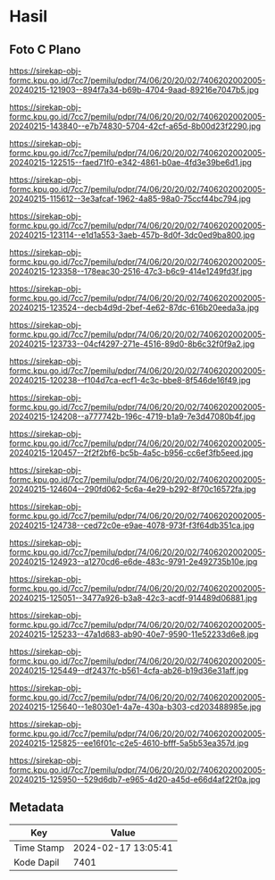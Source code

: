 # Hasil

## Foto C Plano

https://sirekap-obj-formc.kpu.go.id/7cc7/pemilu/pdpr/74/06/20/20/02/7406202002005-20240215-121903--894f7a34-b69b-4704-9aad-89216e7047b5.jpg

https://sirekap-obj-formc.kpu.go.id/7cc7/pemilu/pdpr/74/06/20/20/02/7406202002005-20240215-143840--e7b74830-5704-42cf-a65d-8b00d23f2290.jpg

https://sirekap-obj-formc.kpu.go.id/7cc7/pemilu/pdpr/74/06/20/20/02/7406202002005-20240215-122515--faed71f0-e342-4861-b0ae-4fd3e39be6d1.jpg

https://sirekap-obj-formc.kpu.go.id/7cc7/pemilu/pdpr/74/06/20/20/02/7406202002005-20240215-115612--3e3afcaf-1962-4a85-98a0-75ccf44bc794.jpg

https://sirekap-obj-formc.kpu.go.id/7cc7/pemilu/pdpr/74/06/20/20/02/7406202002005-20240215-123114--e1d1a553-3aeb-457b-8d0f-3dc0ed9ba800.jpg

https://sirekap-obj-formc.kpu.go.id/7cc7/pemilu/pdpr/74/06/20/20/02/7406202002005-20240215-123358--178eac30-2516-47c3-b6c9-414e1249fd3f.jpg

https://sirekap-obj-formc.kpu.go.id/7cc7/pemilu/pdpr/74/06/20/20/02/7406202002005-20240215-123524--decb4d9d-2bef-4e62-87dc-616b20eeda3a.jpg

https://sirekap-obj-formc.kpu.go.id/7cc7/pemilu/pdpr/74/06/20/20/02/7406202002005-20240215-123733--04cf4297-271e-4516-89d0-8b6c32f0f9a2.jpg

https://sirekap-obj-formc.kpu.go.id/7cc7/pemilu/pdpr/74/06/20/20/02/7406202002005-20240215-120238--f104d7ca-ecf1-4c3c-bbe8-8f546de16f49.jpg

https://sirekap-obj-formc.kpu.go.id/7cc7/pemilu/pdpr/74/06/20/20/02/7406202002005-20240215-124208--a777742b-196c-4719-b1a9-7e3d47080b4f.jpg

https://sirekap-obj-formc.kpu.go.id/7cc7/pemilu/pdpr/74/06/20/20/02/7406202002005-20240215-120457--2f2f2bf6-bc5b-4a5c-b956-cc6ef3fb5eed.jpg

https://sirekap-obj-formc.kpu.go.id/7cc7/pemilu/pdpr/74/06/20/20/02/7406202002005-20240215-124604--290fd062-5c6a-4e29-b292-8f70c16572fa.jpg

https://sirekap-obj-formc.kpu.go.id/7cc7/pemilu/pdpr/74/06/20/20/02/7406202002005-20240215-124738--ced72c0e-e9ae-4078-973f-f3f64db351ca.jpg

https://sirekap-obj-formc.kpu.go.id/7cc7/pemilu/pdpr/74/06/20/20/02/7406202002005-20240215-124923--a1270cd6-e6de-483c-9791-2e492735b10e.jpg

https://sirekap-obj-formc.kpu.go.id/7cc7/pemilu/pdpr/74/06/20/20/02/7406202002005-20240215-125051--3477a926-b3a8-42c3-acdf-914489d06881.jpg

https://sirekap-obj-formc.kpu.go.id/7cc7/pemilu/pdpr/74/06/20/20/02/7406202002005-20240215-125233--47a1d683-ab90-40e7-9590-11e52233d6e8.jpg

https://sirekap-obj-formc.kpu.go.id/7cc7/pemilu/pdpr/74/06/20/20/02/7406202002005-20240215-125449--df2437fc-b561-4cfa-ab26-b19d36e31aff.jpg

https://sirekap-obj-formc.kpu.go.id/7cc7/pemilu/pdpr/74/06/20/20/02/7406202002005-20240215-125640--1e8030e1-4a7e-430a-b303-cd203488985e.jpg

https://sirekap-obj-formc.kpu.go.id/7cc7/pemilu/pdpr/74/06/20/20/02/7406202002005-20240215-125825--ee16f01c-c2e5-4610-bfff-5a5b53ea357d.jpg

https://sirekap-obj-formc.kpu.go.id/7cc7/pemilu/pdpr/74/06/20/20/02/7406202002005-20240215-125950--529d6db7-e965-4d20-a45d-e66d4af22f0a.jpg


## Metadata

| Key        | Value               |
| ---------- | ------------------- |
| Time Stamp | 2024-02-17 13:05:41 |
| Kode Dapil | 7401                |



